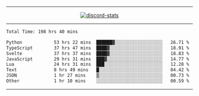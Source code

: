 <a href="https://www.github.com/ripavoid" target="_blank" rel="noreferrer">

-------

<div align='center'>
    <a href='https://discordapp.com/users/825178146797518881'>
        <img align='center' alt='discord-stats' src='https://api.discord-status.me/825178146797518881?nitro&boost=4&gradient=%231e0b1a%2C%23000000%2C%23000000%2C%23160316'></img>
    </a>
</div>

-------

<!--START_SECTION:waka-->

```txt
Total Time: 198 hrs 40 mins

Python            53 hrs 22 mins  ██████▓░░░░░░░░░░░░░░░░░░   26.71 %
TypeScript        37 hrs 47 mins  ████▓░░░░░░░░░░░░░░░░░░░░   18.91 %
Svelte            37 hrs 37 mins  ████▓░░░░░░░░░░░░░░░░░░░░   18.83 %
JavaScript        29 hrs 31 mins  ███▓░░░░░░░░░░░░░░░░░░░░░   14.77 %
Lua               24 hrs 31 mins  ███░░░░░░░░░░░░░░░░░░░░░░   12.28 %
Text              8 hrs 49 mins   █░░░░░░░░░░░░░░░░░░░░░░░░   04.42 %
JSON              1 hr 27 mins    ▒░░░░░░░░░░░░░░░░░░░░░░░░   00.73 %
Other             1 hr 10 mins    ░░░░░░░░░░░░░░░░░░░░░░░░░   00.59 %
```

<!--END_SECTION:waka-->

-------
